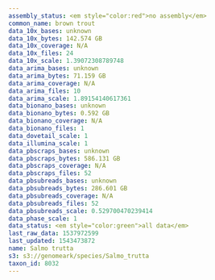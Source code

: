 ```yaml
---
assembly_status: <em style="color:red">no assembly</em>
common_name: brown trout
data_10x_bases: unknown
data_10x_bytes: 142.574 GB
data_10x_coverage: N/A
data_10x_files: 24
data_10x_scale: 1.39072308789748
data_arima_bases: unknown
data_arima_bytes: 71.159 GB
data_arima_coverage: N/A
data_arima_files: 10
data_arima_scale: 1.89154140617361
data_bionano_bases: unknown
data_bionano_bytes: 0.592 GB
data_bionano_coverage: N/A
data_bionano_files: 1
data_dovetail_scale: 1
data_illumina_scale: 1
data_pbscraps_bases: unknown
data_pbscraps_bytes: 586.131 GB
data_pbscraps_coverage: N/A
data_pbscraps_files: 52
data_pbsubreads_bases: unknown
data_pbsubreads_bytes: 286.601 GB
data_pbsubreads_coverage: N/A
data_pbsubreads_files: 52
data_pbsubreads_scale: 0.529700470239414
data_phase_scale: 1
data_status: <em style="color:green">all data</em>
last_raw_data: 1537972599
last_updated: 1543473872
name: Salmo trutta
s3: s3://genomeark/species/Salmo_trutta
taxon_id: 8032
---
```

